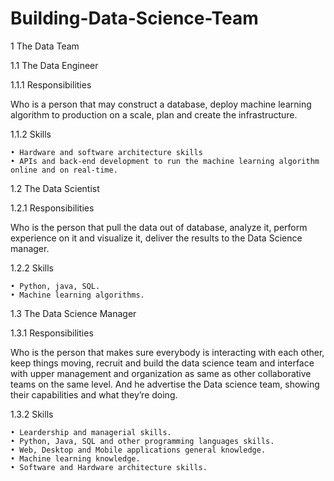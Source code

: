 # Building-Data-Science-Team

1  The Data Team 

1.1  The Data Engineer

1.1.1  Responsibilities

Who is a person that may construct a database, deploy machine learning algorithm to production on a scale, plan and create the infrastructure.

1.1.2  Skills

    • Hardware and software architecture skills
    • APIs and back-end development to run the machine learning algorithm online and on real-time.

1.2  The Data Scientist

1.2.1  Responsibilities

Who is the person that pull the data out of database, analyze it, perform experience on it and visualize it, deliver the results to the Data Science manager.

1.2.2  Skills

    • Python, java, SQL.
    • Machine learning algorithms.

1.3  The Data Science Manager

1.3.1  Responsibilities

Who is the person that makes sure everybody is interacting with each other, keep things moving, recruit and build the data science team and interface with upper management and organization as same as other collaborative teams on the same level. And he advertise the Data science team, showing their capabilities and what they’re doing.

1.3.2  Skills

    • Leardership and managerial skills.
    • Python, Java, SQL and other programming languages skills.
    • Web, Desktop and Mobile applications general knowledge.
    • Machine learning knowledge.
    • Software and Hardware architecture skills.
